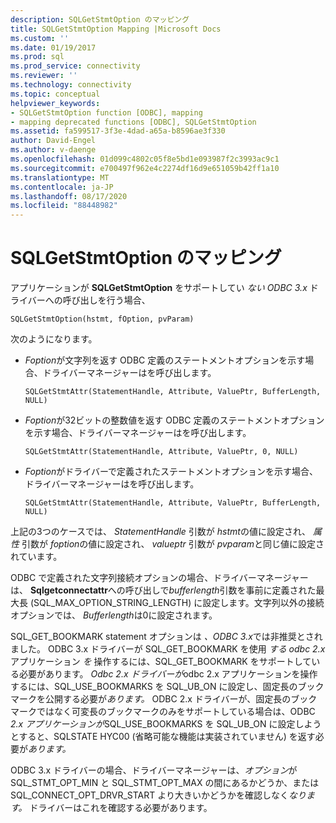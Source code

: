 ```yaml
---
description: SQLGetStmtOption のマッピング
title: SQLGetStmtOption Mapping |Microsoft Docs
ms.custom: ''
ms.date: 01/19/2017
ms.prod: sql
ms.prod_service: connectivity
ms.reviewer: ''
ms.technology: connectivity
ms.topic: conceptual
helpviewer_keywords:
- SQLGetStmtOption function [ODBC], mapping
- mapping deprecated functions [ODBC], SQLGetStmtOption
ms.assetid: fa599517-3f3e-4dad-a65a-b8596ae3f330
author: David-Engel
ms.author: v-daenge
ms.openlocfilehash: 01d099c4802c05f8e5bd1e093987f2c3993ac9c1
ms.sourcegitcommit: e700497f962e4c2274df16d9e651059b42ff1a10
ms.translationtype: MT
ms.contentlocale: ja-JP
ms.lasthandoff: 08/17/2020
ms.locfileid: "88448982"
---
```

# <a name="sqlgetstmtoption-mapping"></a>SQLGetStmtOption のマッピング
アプリケーションが **SQLGetStmtOption** をサポートしてい *ない ODBC 3.x* ドライバーへの呼び出しを行う場合、  
  
```  
SQLGetStmtOption(hstmt, fOption, pvParam)  
```  
  
 次のようになります。  
  
-   *Foption*が文字列を返す ODBC 定義のステートメントオプションを示す場合、ドライバーマネージャーはを呼び出します。  
  
    ```  
    SQLGetStmtAttr(StatementHandle, Attribute, ValuePtr, BufferLength, NULL)  
    ```  
  
-   *Foption*が32ビットの整数値を返す ODBC 定義のステートメントオプションを示す場合、ドライバーマネージャーはを呼び出します。  
  
    ```  
    SQLGetStmtAttr(StatementHandle, Attribute, ValuePtr, 0, NULL)  
    ```  
  
-   *Foption*がドライバーで定義されたステートメントオプションを示す場合、ドライバーマネージャーはを呼び出します。  
  
    ```  
    SQLGetStmtAttr(StatementHandle, Attribute, ValuePtr, BufferLength, NULL)  
    ```  
  
 上記の3つのケースでは、 *StatementHandle* 引数が *hstmt*の値に設定され、 *属性* 引数が *foption*の値に設定され、 *valueptr* 引数が *pvparam*と同じ値に設定されています。  
  
 ODBC で定義された文字列接続オプションの場合、ドライバーマネージャーは、 **Sqlgetconnectattr**への呼び出しで*bufferlength*引数を事前に定義された最大長 (SQL_MAX_OPTION_STRING_LENGTH) に設定します。文字列以外の接続オプションでは、 *Bufferlength*は0に設定されます。  
  
 SQL_GET_BOOKMARK statement オプションは *、ODBC 3.x*では非推奨とされました。 ODBC 3.x ドライバーが SQL_GET_BOOKMARK を使用 *する odbc 2.x* アプリケーション *を* 操作するには、SQL_GET_BOOKMARK をサポートしている必要があります。 *Odbc 2.x ドライバーが*odbc 2.x アプリケーションを操作するには、SQL_USE_BOOKMARKS を SQL_UB_ON に設定し、固定長のブックマークを公開する必要が*あります。* ODBC 2.x ドライバーが、固定長のブックマークではなく可変長のブックマークのみをサポートしている場合は、ODBC *2.x アプリケーションが*SQL_USE_BOOKMARKS を SQL_UB_ON に設定しようとすると、SQLSTATE HYC00 (省略可能な機能は実装されていません) を返す必要が*あります。*  
  
 ODBC 3.x ドライバーの場合、ドライバーマネージャーは、*オプション*が SQL_STMT_OPT_MIN と SQL_STMT_OPT_MAX の間にあるかどうか、または SQL_CONNECT_OPT_DRVR_START より大きいかどうかを確認しなく*なります。* ドライバーはこれを確認する必要があります。
